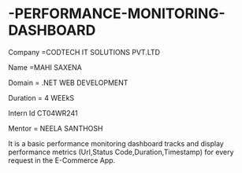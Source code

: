 # -PERFORMANCE-MONITORING-DASHBOARD
Company =CODTECH IT SOLUTIONS PVT.LTD

Name =MAHI SAXENA

Domain = .NET WEB DEVELOPMENT

Duration = 4 WEEkS

Intern Id CT04WR241

Mentor = NEELA SANTHOSH

It is a basic performance monitoring dashboard tracks and display performance metrics (Url,Status Code,Duration,Timestamp) 
for every request in the E-Commerce App.
